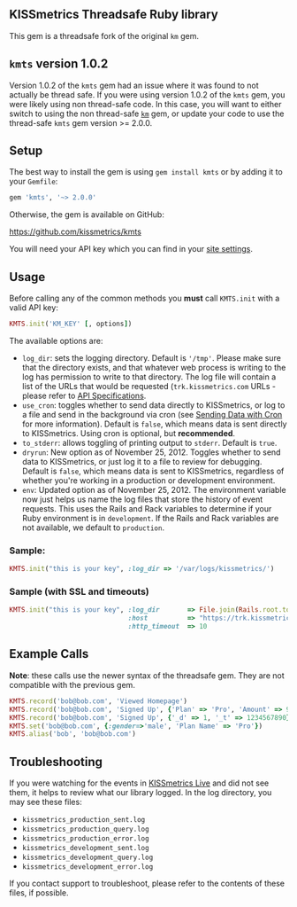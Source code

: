 ## KISSmetrics Threadsafe Ruby library

This gem is a threadsafe fork of the original `km` gem.

## `kmts` version 1.0.2

Version 1.0.2 of the `kmts` gem had an issue where it was found to not actually be thread safe. If you were using version 1.0.2 of the `kmts` gem, you were likely using non thread-safe code. In this case, you will want to either switch to using the non thread-safe [`km`](https://github.com/kissmetrics/km) gem, or update your code to use the thread-safe `kmts` gem version >= 2.0.0.

## Setup

The best way to install the gem is using `gem install kmts` or by adding it to your `Gemfile`:

```ruby
gem 'kmts', '~> 2.0.0'
```

Otherwise, the gem is available on GitHub:

https://github.com/kissmetrics/kmts

You will need your API key which you can find in your [site settings](http://support.kissmetrics.com/misc/site-settings).

## Usage

Before calling any of the common methods you **must** call `KMTS.init` with a valid API key:

```ruby
KMTS.init('KM_KEY' [, options])
```

The available options are:

* `log_dir`: sets the logging directory. Default is `'/tmp'`. Please make sure that the directory exists, and that whatever web process is writing to the log has permission to write to that directory. The log file will contain a list of the URLs that would be requested (`trk.kissmetrics.com` URLs - please refer to [API Specifications](http://support.kissmetrics.com/apis/specifications.html).
* `use_cron`: toggles whether to send data directly to KISSmetrics, or log to a file and send in the background via cron (see [Sending Data with Cron](http://support.kissmetrics.com/apis/cron) for more information). Default is `false`, which means data is sent directly to KISSmetrics. Using cron is optional, but **recommended**.
* `to_stderr`: allows toggling of printing output to `stderr`. Default is `true`.
* `dryrun`: New option as of November 25, 2012. Toggles whether to send data to KISSmetrics, or just log it to a file to review for debugging. Default is `false`, which means data is sent to KISSmetrics, regardless of whether you're working in a production or development environment.
* `env`: Updated option as of November 25, 2012. The environment variable now just helps us name the log files that store the history of event requests. This uses the Rails and Rack variables to determine if your Ruby environment is in `development`. If the Rails and Rack variables are not available, we default to `production`.

### Sample:

```ruby
KMTS.init("this is your key", :log_dir => '/var/logs/kissmetrics/')
```

### Sample (with SSL and timeouts)
```ruby
KMTS.init("this is your key", :log_dir       => File.join(Rails.root.to_s, 'log'),
							  :host          => "https://trk.kissmetrics.com:443",
							  :http_timeout  => 10
```

## Example Calls

**Note**: these calls use the newer syntax of the threadsafe gem. They are not compatible with the previous gem.

```ruby
KMTS.record('bob@bob.com', 'Viewed Homepage')
KMTS.record('bob@bob.com', 'Signed Up', {'Plan' => 'Pro', 'Amount' => 99.95})
KMTS.record('bob@bob.com', 'Signed Up', {'_d' => 1, '_t' => 1234567890})
KMTS.set('bob@bob.com', {:gender=>'male', 'Plan Name' => 'Pro'})
KMTS.alias('bob', 'bob@bob.com')
```

## Troubleshooting

If you were watching for the events in [KISSmetrics Live](http://support.kissmetrics.com/tools/live) and did not see them, it helps to review what our library logged. In the log directory, you may see these files:

* `kissmetrics_production_sent.log`
* `kissmetrics_production_query.log`
* `kissmetrics_production_error.log`
* `kissmetrics_development_sent.log`
* `kissmetrics_development_query.log`
* `kissmetrics_development_error.log`

If you contact support to troubleshoot, please refer to the contents of these files, if possible.
